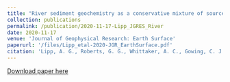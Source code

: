 ```yaml
---
title: "River sediment geochemistry as a conservative mixture of source regions: Observations and predictions from the Cairngorms, UK"
collection: publications
permalink: /publication/2020-11-17-Lipp_JGRES_River
date: 2020-11-17
venue: 'Journal of Geophysical Research: Earth Surface'
paperurl: '/files/Lipp_etal-2020-JGR_EarthSurface.pdf'
citation: 'Lipp, A. G., Roberts, G. G., Whittaker, A. C., Gowing, C. J. B., &amp; Fernandes,  V. M. (2020). River sediment geochemistry as a conservative mixture of source regions: Observations and predictions from the Cairngorms, UK. Journal of Geophysical Research: Earth Surface, 125, e2020JF005700. https://doi.org/10.1029/2020JF005700'
---
```


<a href='/files/Lipp_etal-2020-JGR_EarthSurface.pdf'>Download paper here</a>
